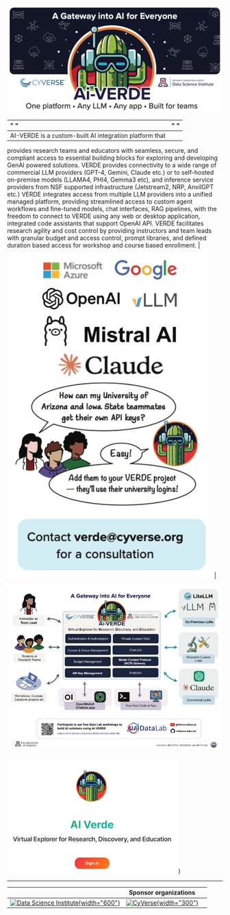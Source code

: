 
<img src="https://github.com/ua-datalab/ua-datalab.github.io/blob/main/docs/images/AI-verde-header.png?raw=true" width=1000>

| " " | " " |
| :-  | :--: |
| AI-VERDE is a custom-built AI integration platform that
provides research teams and educators with seamless, secure,
and compliant access to essential building blocks for exploring
and developing GenAI powered solutions.
VERDE provides connectivity to a wide range of commercial
LLM providers (GPT-4, Gemini, Claude etc.) or to self-hosted
on-premise models (LLAMA4, PHI4, Gemma3 etc), and
inference service providers from NSF supported infrastructure
(Jetstream2, NRP, AnvilGPT etc.)
VERDE integrates access from multiple LLM providers into a
unified managed platform, providing streamlined access to
custom agent workflows and fine-tuned models, chat interfaces,
RAG pipelines, with the freedom to connect to VERDE using any
web or desktop application, integrated code assistants that
support OpenAI API.
VERDE facilitates research agility and cost control by providing
instructors and team leads with granular budget and access
control, prompt libraries, and defined duration based access for
workshop and course based enrollment. |
<img src="https://github.com/ua-datalab/ua-datalab.github.io/blob/main/docs/images/AI-verde-rhs.png?raw=true" width=480> |

<img src="https://github.com/ua-datalab/ua-datalab.github.io/blob/main/docs/images/AI-verde-bottom.png?raw=true" width=1000>

[<img src="https://github.com/ua-datalab/ua-datalab.github.io/blob/main/docs/images/AI-verde-sign-in.png?raw=true" width=400>](https://chat.cyverse.ai/))

***


|  | Sponsor organizations | |
| :--: | :--: | :--: |
| [![Data Science Institute](https://datascience.arizona.edu/sites/default/files/Data%20Science%20Institute_Webheader%20%281%29.svg){width="600"}](https://datascience.arizona.edu) | [![CyVerse](https://cyverse.org/sites/default/files/cyverse_logo_1_0.png){width="300"}](https://cyverse.org/) |


